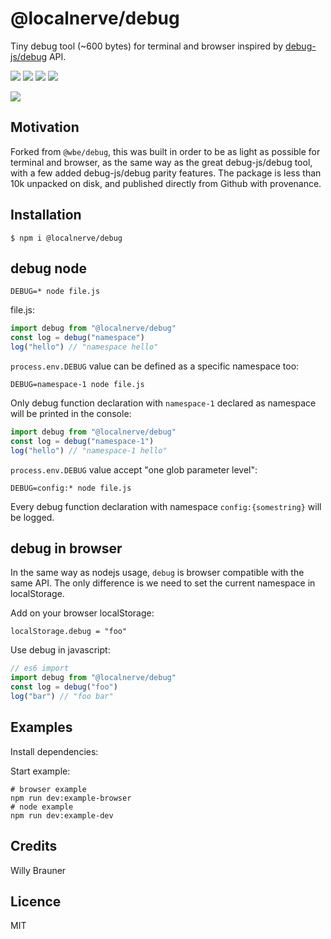 # @localnerve/debug

Tiny debug tool (~600 bytes) for terminal and browser inspired by [debug-js/debug](https://github.com/debug-js/debug) API.

![](https://img.shields.io/npm/v/@localnerve/debug/latest.svg)
![](https://github.com/localnerve/debug/workflows/ci/badge.svg)
![](https://img.shields.io/npm/dt/@localnerve/debug.svg)
![](https://img.shields.io/npm/l/@localnerve/debug.svg)

![](screen.jpg)

## Motivation

Forked from `@wbe/debug`, this was built in order to be as light as possible for terminal and browser,
as the same way as the great debug-js/debug tool, with a few added debug-js/debug parity features.
The package is less than 10k unpacked on disk, and published directly from Github with provenance.

## Installation

```shell script
$ npm i @localnerve/debug
```

## debug node

```shell
DEBUG=* node file.js
```

file.js:

```js
import debug from "@localnerve/debug"
const log = debug("namespace")
log("hello") // "namespace hello"
```

`process.env.DEBUG` value can be defined as a specific namespace too:

```shell
DEBUG=namespace-1 node file.js
```

Only debug function declaration with `namespace-1` declared as namespace will be printed in the console:

```js
import debug from "@localnerve/debug"
const log = debug("namespace-1")
log("hello") // "namespace-1 hello"
```

`process.env.DEBUG` value accept "one glob parameter level":

```shell
DEBUG=config:* node file.js
```

Every debug function declaration with namespace `config:{somestring}` will be logged.

## debug in browser

In the same way as nodejs usage, `debug` is browser compatible with the same API. The only difference is
we need to set the current namespace in localStorage.

Add on your browser localStorage:

```shell
localStorage.debug = "foo"
```

Use debug in javascript:

```js
// es6 import
import debug from "@localnerve/debug"
const log = debug("foo")
log("bar") // "foo bar"
```

## Examples

Install dependencies:

Start example:

```shell
# browser example
npm run dev:example-browser
# node example
npm run dev:example-dev
```

## Credits

Willy Brauner

## Licence

MIT

